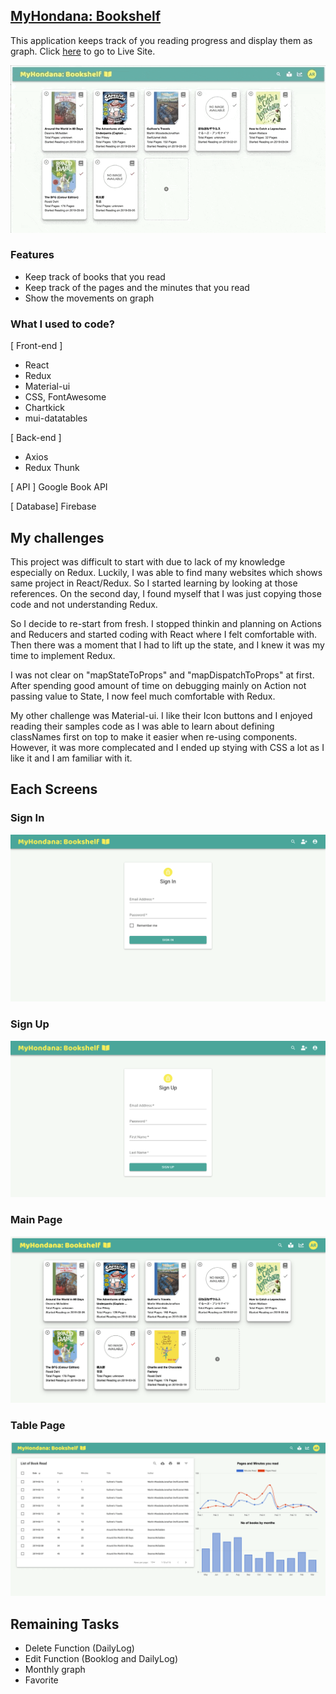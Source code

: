 ## <a href="https://books-232403.firebaseapp.com/">MyHondana: Bookshelf</a>

This application keeps track of you reading progress and display them as graph.
Click <a href="https://books-232403.firebaseapp.com/">here</a> to go to Live Site.

<img src = "screenshot/hondana.gif">

### Features

- Keep track of books that you read
- Keep track of the pages and the minutes that you read
- Show the movements on graph

### What I used to code?

[ Front-end ]

- React
- Redux
- Material-ui
- CSS, FontAwesome
- Chartkick
- mui-datatables

[ Back-end ]

- Axios
- Redux Thunk

[ API ]
Google Book API

[ Database]
Firebase

## My challenges

This project was difficult to start with due to lack of my knowledge especially on Redux. Luckily, I was able to find many websites which shows same project in React/Redux. So I started learning by looking at those references. On the second day, I found myself that I was just copying those code and not understanding Redux.

So I decide to re-start from fresh. I stopped thinkin and planning on Actions and Reducers and started coding with React where I felt comfortable with. Then there was a moment that I had to lift up the state, and I knew it was my time to implement Redux.

I was not clear on "mapStateToProps" and "mapDispatchToProps" at first. After spending good amount of time on debugging mainly on Action not passing value to State, I now feel much comfortable with Redux.

My other challenge was Material-ui. I like their Icon buttons and I enjoyed reading their samples code as I was able to learn about defining classNames first on top to make it easier when re-using components. However, it was more complecated and I ended up stying with CSS a lot as I like it and I am familiar with it.

## Each Screens
<h3> Sign In</h3>
<img src = "screenshot/signin.png">

<h3> Sign Up</h3>
<img src = "screenshot/signup.png">

<h3> Main Page</h3>
<img src = "screenshot/main.png">

<h3> Table Page</h3>
<img src = "screenshot/graph.png">

## Remaining Tasks

- Delete Function (DailyLog)
- Edit Function (Booklog and DailyLog)
- Monthly graph
- Favorite
